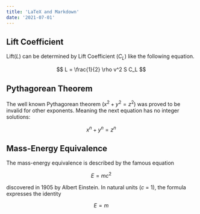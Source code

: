```yaml
---
title: 'LaTeX and Markdown'
date: '2021-07-01'
---
```


## Lift Coefficient

Lift($L$) can be determined by Lift Coefficient ($C_L$) like the following equation.

$$
L = \frac{1}{2} \rho v^2 S C_L
$$

## Pythagorean Theorem

The well known Pythagorean theorem $(x^2 + y^2 = z^2)$ was
proved to be invalid for other exponents.
Meaning the next equation has no integer solutions:

$$
x^n + y^n = z^n
$$

## Mass-Energy Equivalence

The mass-energy equivalence is described by the famous equation

$$
E=mc^2
$$

discovered in 1905 by Albert Einstein.
In natural units ($c$ = 1), the formula expresses the identity

$$
E=m
$$
